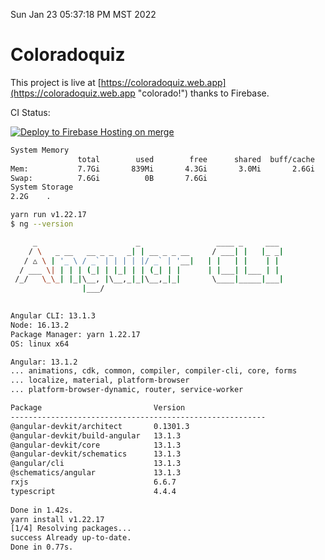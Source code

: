 Sun Jan 23 05:37:18 PM MST 2022

# Coloradoquiz


This project is live at [https://coloradoquiz.web.app](https://coloradoquiz.web.app "colorado!") thanks to Firebase.

CI Status: 

[![Deploy to Firebase Hosting on merge](https://github.com/teamkushal/coloradoquiz/actions/workflows/firebase-hosting-merge.yml/badge.svg)](https://github.com/teamkushal/coloradoquiz/actions/workflows/firebase-hosting-merge.yml)

```bash
System Memory
               total        used        free      shared  buff/cache   available
Mem:           7.7Gi       839Mi       4.3Gi       3.0Mi       2.6Gi       6.5Gi
Swap:          7.6Gi          0B       7.6Gi
System Storage
2.2G	.
```
```bash
yarn run v1.22.17
$ ng --version

     _                      _                 ____ _     ___
    / \   _ __   __ _ _   _| | __ _ _ __     / ___| |   |_ _|
   / △ \ | '_ \ / _` | | | | |/ _` | '__|   | |   | |    | |
  / ___ \| | | | (_| | |_| | | (_| | |      | |___| |___ | |
 /_/   \_\_| |_|\__, |\__,_|_|\__,_|_|       \____|_____|___|
                |___/
    

Angular CLI: 13.1.3
Node: 16.13.2
Package Manager: yarn 1.22.17
OS: linux x64

Angular: 13.1.2
... animations, cdk, common, compiler, compiler-cli, core, forms
... localize, material, platform-browser
... platform-browser-dynamic, router, service-worker

Package                         Version
---------------------------------------------------------
@angular-devkit/architect       0.1301.3
@angular-devkit/build-angular   13.1.3
@angular-devkit/core            13.1.3
@angular-devkit/schematics      13.1.3
@angular/cli                    13.1.3
@schematics/angular             13.1.3
rxjs                            6.6.7
typescript                      4.4.4
    
Done in 1.42s.
yarn install v1.22.17
[1/4] Resolving packages...
success Already up-to-date.
Done in 0.77s.
```
